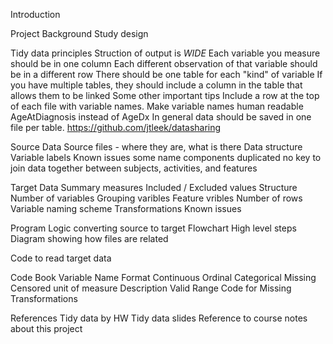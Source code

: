Introduction

Project Background
  Study design
  
Tidy data principles
  Struction of output is *WIDE*
  Each variable you measure should be in one column
  Each different observation of that variable should be in a different row
  There should be one table for each "kind" of variable
  If you have multiple tables, they should include a column in the table that allows them to be linked
  Some other important tips
    Include a row at the top of each file with variable names.
    Make variable names human readable AgeAtDiagnosis instead of AgeDx
    In general data should be saved in one file per table.
    https://github.com/jtleek/datasharing
  
Source Data
  Source files - where they are, what is there 
  Data structure
  Variable labels 
  Known issues
    some name components duplicated
    no key to join data together between subjects, activities, and features

Target Data
  Summary measures
  Included / Excluded values
  Structure
  Number of variables
    Grouping varibles
    Feature vribles
  Number of rows
  Variable naming scheme
  Transformations
  Known issues  

Program Logic converting source to target
  Flowchart
  High level steps
  Diagram showing how files are related

Code to read target data
  
Code Book
  Variable Name
  Format
    Continuous
    Ordinal
    Categorical
    Missing
    Censored
  unit of measure
  Description
  Valid Range
  Code for Missing
  Transformations

References
  Tidy data by HW
  Tidy data slides
  Reference to course notes about this project
  
  
